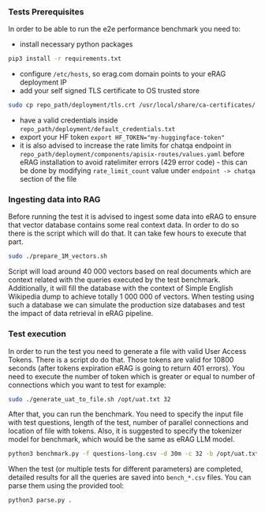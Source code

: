 ### Tests Prerequisites
In order to be able to run the e2e performance benchmark you need to:
* install necessary python packages
```bash
pip3 install -r requirements.txt
```
* configure `/etc/hosts`, so erag.com domain points to your eRAG deployment IP
* add your self signed TLS certificate to OS trusted store
```bash
sudo cp repo_path/deployment/tls.crt /usr/local/share/ca-certificates/ && sudo update-ca-certificates
```
* have a valid credentials inside `repo_path/deployment/default_credentials.txt`
* export your HF token `export HF_TOKEN="my-huggingface-token"`
* it is also advised to increase the rate limits for chatqa endpoint in `repo_path/deployment/components/apisix-routes/values.yaml` before eRAG installation to avoid ratelimiter errors (429 error code) - this can be done by modifying `rate_limit_count` value under `endpoint -> chatqa` section of the file

### Ingesting data into RAG
Before running the test it is advised to ingest some data into eRAG to ensure that vector database contains some real context data. In order to do so there is the script which will do that. It can take few hours to execute that part.
```bash
sudo ./prepare_1M_vectors.sh
```
Script will load around 40 000 vectors based on real documents which are context related with the queries executed by the test benchmark. Additionally, it will fill the database with the context of Simple English Wikipedia dump to achieve totally 1 000 000 of vectors. When testing using such a database we can simulate the production size databases and test the impact of data retrieval in eRAG pipeline.
### Test execution
In order to run the test you need to generate a file with valid User Access Tokens. There is a script do do that. Those tokens are valid for 10800 seconds (after tokens expiration eRAG is going to return 401 errors). You need to execute the number of token which is greater or equal to number of connections which you want to test for example:
```bash
sudo ./generate_uat_to_file.sh /opt/uat.txt 32
```
After that, you can run the benchmark. You need to specify the input file with test questions, length of the test, number of parallel connections and location of file with tokens. Also, it is suggested to specify the tokenizer model for benchmark, which would be the same as eRAG LLM model.
```bash
python3 benchmark.py -f questions-long.csv -d 30m -c 32 -b /opt/uat.txt -m Intel/neural-chat-7b-v3-3
```
When the test (or multiple tests for different parameters) are completed, detailed results for all the queries are saved into `bench_*.csv` files. You can parse them using the provided tool:
```bash
python3 parse.py .
```
